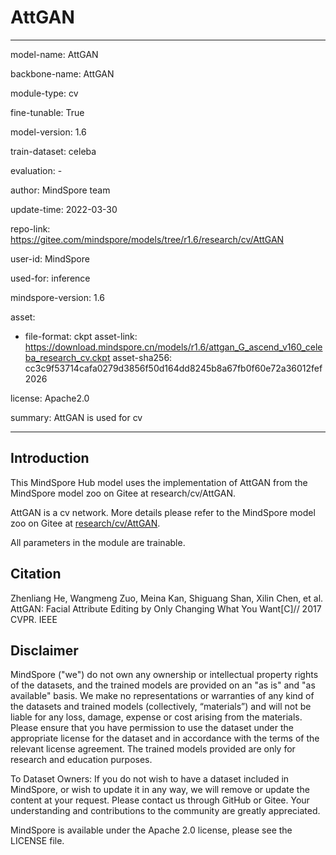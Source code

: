 # AttGAN

---

model-name: AttGAN

backbone-name: AttGAN

module-type: cv

fine-tunable: True

model-version: 1.6

train-dataset: celeba

evaluation: -

author: MindSpore team

update-time: 2022-03-30

repo-link: <https://gitee.com/mindspore/models/tree/r1.6/research/cv/AttGAN>

user-id: MindSpore

used-for: inference

mindspore-version: 1.6

asset:

-
    file-format: ckpt
    asset-link: <https://download.mindspore.cn/models/r1.6/attgan_G_ascend_v160_celeba_research_cv.ckpt>
    asset-sha256: cc3c9f53714cafa0279d3856f50d164dd8245b8a67fb0f60e72a36012fef2026

license: Apache2.0

summary: AttGAN is used for cv

---

## Introduction

This MindSpore Hub model uses the implementation of AttGAN from the MindSpore model zoo on Gitee at research/cv/AttGAN.

AttGAN is a cv network. More details please refer to the MindSpore model zoo on Gitee at [research/cv/AttGAN](https://gitee.com/mindspore/models/blob/r1.6/research/cv/AttGAN/README_CN.md).

All parameters in the module are trainable.

## Citation

Zhenliang He, Wangmeng Zuo, Meina Kan, Shiguang Shan, Xilin Chen, et al. AttGAN: Facial Attribute Editing by Only Changing What You Want[C]// 2017 CVPR. IEEE

## Disclaimer

MindSpore ("we") do not own any ownership or intellectual property rights of the datasets, and the trained models are provided on an "as is" and "as available" basis. We make no representations or warranties of any kind of the datasets and trained models (collectively, “materials”) and will not be liable for any loss, damage, expense or cost arising from the materials. Please ensure that you have permission to use the dataset under the appropriate license for the dataset and in accordance with the terms of the relevant license agreement. The trained models provided are only for research and education purposes.

To Dataset Owners: If you do not wish to have a dataset included in MindSpore, or wish to update it in any way, we will remove or update the content at your request. Please contact us through GitHub or Gitee. Your understanding and contributions to the community are greatly appreciated.

MindSpore is available under the Apache 2.0 license, please see the LICENSE file.
